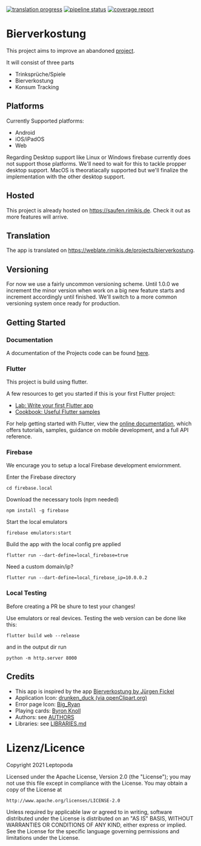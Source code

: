 [![translation progress](http://weblate.rimikis.de/widgets/bierverkostung/-/svg-badge.svg)](http://weblate.rimikis.de/engage/bierverkostung/) 
[![pipeline status](https://gitlab.rimikis.de/Leptopoda/bierverkostung/badges/master/pipeline.svg)](https://gitlab.rimikis.de/Leptopoda/bierverkostung/-/commits/master) 
[![coverage report](https://gitlab.rimikis.de/Leptopoda/bierverkostung/badges/master/coverage.svg)](https://gitlab.rimikis.de/Leptopoda/bierverkostung/-/commits/master) 

# Bierverkostung
This project aims to improve an abandoned [project](https://bitbucket.org/jufickel/bierverkostung).

It will consist of three parts
 - Trinksprüche/Spiele
 - Bierverkostung
 - Konsum Tracking

## Platforms
Currently Supported platforms:
- Android
- iOS/iPadOS
- Web

Regarding Desktop support like Linux or Windows firebase currently does not support those platforms. 
We'll need to wait for this to tackle propper desktop support. MacOS is theoratiacally supported but we'll finalize the implementation with the other desktop support.

## Hosted
This project is already hosted on https://saufen.rimikis.de. Check it out as more features will arrive.

## Translation
The app is translated on https://weblate.rimikis.de/projects/bierverkostung.

## Versioning
For now we use a fairly uncommon versioning scheme. Until 1.0.0 we increment the minor version when work on a big new feature starts and increment accordingly until finished.
We'll switch to a more common versioning system once ready for production.

## Getting Started

### Documentation
A documentation of the Projects code can be found [here](https://saufen.rimikis.de/doc/api).

### Flutter

This project is build using flutter.

A few resources to get you started if this is your first Flutter project:

- [Lab: Write your first Flutter app](https://flutter.dev/docs/get-started/codelab)
- [Cookbook: Useful Flutter samples](https://flutter.dev/docs/cookbook)

For help getting started with Flutter, view the
[online documentation](https://flutter.dev/docs), which offers tutorials,
samples, guidance on mobile development, and a full API reference.

### Firebase

We encurage you to setup a local Firebase development enviornment.

Enter the Firebase directory
```
cd firebase.local
```

Download the necessary tools (npm needed)
```
npm install -g firebase
```

Start the local emulators
```
firebase emulators:start
```

Build the app with the local config pre applied
```
flutter run --dart-define=local_firebase=true
```
Need a custom domain/ip? 
```
flutter run --dart-define=local_firebase_ip=10.0.0.2
```

### Local Testing
Before creating a PR be shure to test your changes!

Use emulators or real devices. Testing the web version can be done like this:
```
flutter build web --release
```
and in the output dir run
```
python -m http.server 8000
```

## Credits 
- This app is inspired by the app [Bierverkostung by Jürgen Fickel](https://bitbucket.org/jufickel/bierverkostung)
- Application Icon: [drunken_duck (via openClipart.org)](https://openclipart.org/detail/2214/beer)
- Error page Icon: [Big_Ryan](https://www.gettyimages.de/detail/illustration/unicorn-lizenfreie-illustration/165601541)
- Playing cards: [Byron Knoll](https://commons.m.wikimedia.org/wiki/Category:Playing_cards_set_by_Byron_Knoll)
- Authors: see [AUTHORS](AUTHORS)
- Libraries: see [LIBRARIES.md](LIBRARIES.md)


# Lizenz/Licence

Copyright 2021 Leptopoda

Licensed under the Apache License, Version 2.0 (the "License");
you may not use this file except in compliance with the License.
You may obtain a copy of the License at

    http://www.apache.org/licenses/LICENSE-2.0

Unless required by applicable law or agreed to in writing, software
distributed under the License is distributed on an "AS IS" BASIS,
WITHOUT WARRANTIES OR CONDITIONS OF ANY KIND, either express or implied.
See the License for the specific language governing permissions and
limitations under the License.
